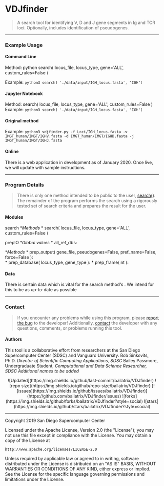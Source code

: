 # VDJfinder
> A search tool for identifying V, D and J gene segments in Ig and TCR loci. Optionally, includes identification of pseudogenes.

---
### Example Usage

#### Command Line
Method: python search( locus_file, locus_type, gene='ALL', custom_rules=False )

Example: `python3 search( './data/input/IGH_locus.fasta', 'IGH')`

#### Jupyter Notebook
Method: search( locus_file, locus_type, gene='ALL', custom_rules=False )
Example: `python3 search( './data/input/IGH_locus.fasta', 'IGH')`

#### Original method
Example: `python3 vdjfinder.py -f Loci/IGH_locus.fasta -v IMGT_human/IMGT/IGHV.fasta -d IMGT_human/IMGT/IGHD.fasta -j IMGT_human/IMGT/IGHJ.fasta`

#### Online
There is a web application in development as of January 2020. Once live, we will update with sample instructions.

---
### Program Details
> There is only one method intended to be public to the user, [search()](../src/modules/search.py). The remainder of the program performs the search using a rigorously tested set of search criteria and prepares the result for the user. 

#### Modules
search
*_Methods_
    * search( locus_file, locus_type, gene='ALL', custom_rules=False )

prepIO
*_Global values_
    * all_ref_dbs: 

*_Methods_
    * prep_output( gene_file, pseudogenes=False, pref_name=False, force=False ):  
    * prep_database( locus_type, gene_type ):
    * prep_frame( nt ):

#### Data
There is certain data which is vital for the search method's . We intend for this to be as up-to-date as possible

---
### Contact
> If you encounter any problems while using this program, please [report the bug](https://github.com/bailatrix/VDJfinder/issues) to the developer! Additionally, [contact](https://www.eloquenceintech.com/contact) the developer with any questions, comments, or problems running this tool.


#### Authors
This tool is a collaborative effort from researchers at the San Diego Supercomputer Center (SDSC) and Vanguard University.
  Bob Sinkovits, Ph.D. _Director of Scientific Computing Applications, SDSC_
  Bailey Passmore, Undergraduate Student, _Computational and Data Science Researcher, SDSC_
  _Additional names to be added_

<center>![Updated](https://img.shields.io/github/last-commit/bailatrix/VDJfinder)
![repo size](https://img.shields.io/github/repo-size/bailatrix/VDJfinder)
[![issues](https://img.shields.io/github/issues/bailatrix/VDJfinder)](https://github.com/bailatrix/VDJfinder/issues)
![forks](https://img.shields.io/github/forks/bailatrix/VDJfinder?style=social)
![stars](https://img.shields.io/github/stars/bailatrix/VDJfinder?style=social)</center>

---

Copyright 2019 San Diego Supercomputer Center

Licensed under the Apache License, Version 2.0 (the "License");
you may not use this file except in compliance with the License.
You may obtain a copy of the License at

    http://www.apache.org/licenses/LICENSE-2.0

Unless required by applicable law or agreed to in writing, software
distributed under the License is distributed on an "AS IS" BASIS,
WITHOUT WARRANTIES OR CONDITIONS OF ANY KIND, either express or implied.
See the License for the specific language governing permissions and
limitations under the License.